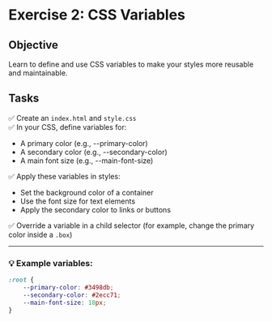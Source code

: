 # Exercise 2: CSS Variables

## Objective

Learn to define and use CSS variables to make your styles more reusable and maintainable.

## Tasks

✅ Create an `index.html` and `style.css`  
✅ In your CSS, define variables for:
- A primary color (e.g., --primary-color)
- A secondary color (e.g., --secondary-color)
- A main font size (e.g., --main-font-size)

✅ Apply these variables in styles:
- Set the background color of a container
- Use the font size for text elements
- Apply the secondary color to links or buttons

✅ Override a variable in a child selector (for example, change the primary color inside a `.box`)

---

### 💡 Example variables:
```css
:root {
    --primary-color: #3498db;
    --secondary-color: #2ecc71;
    --main-font-size: 18px;
}
